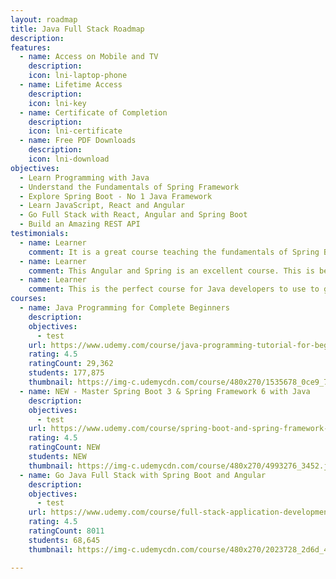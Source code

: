 ```yaml
---
layout: roadmap
title: Java Full Stack Roadmap
description:
features:
  - name: Access on Mobile and TV
    description: 
    icon: lni-laptop-phone
  - name: Lifetime Access
    description: 
    icon: lni-key
  - name: Certificate of Completion
    description: 
    icon: lni-certificate
  - name: Free PDF Downloads
    description: 
    icon: lni-download
objectives:
  - Learn Programming with Java
  - Understand the Fundamentals of Spring Framework
  - Explore Spring Boot - No 1 Java Framework
  - Learn JavaScript, React and Angular
  - Go Full Stack with React, Angular and Spring Boot
  - Build an Amazing REST API
testimonials:
  - name: Learner
    comment: It is a great course teaching the fundamentals of Spring Boot and Angular. Integrating the Spring Boot with Angular using Restful services. Finally the author taught important aspects in the Spring Boot with an example. He also taught the JPA and how JPA is used to commit the data and retrieve the data using repository.
  - name: Learner
    comment: This Angular and Spring is an excellent course. This is better course than best rated 37Hr Angular course. Short and concise and no nonsense. Ranga is a very good teacher and talks to the point. Glad I took this course. Learned a lot. Thank you Ranga.
  - name: Learner
    comment: This is the perfect course for Java developers to use to get familiar with Angular and do it beyond just an elementary kind of familiarity. Very good job, instructor. Thank you!
courses:
  - name: Java Programming for Complete Beginners
    description:
    objectives:
      - test
    url: https://www.udemy.com/course/java-programming-tutorial-for-beginners/?couponCode=JUL2023
    rating: 4.5
    ratingCount: 29,362 
    students: 177,875
    thumbnail: https://img-c.udemycdn.com/course/480x270/1535678_0ce9_7.jpg
  - name: NEW - Master Spring Boot 3 & Spring Framework 6 with Java
    description:
    objectives:
      - test
    url: https://www.udemy.com/course/spring-boot-and-spring-framework-tutorial-for-beginners/?couponCode=JUL2023
    rating: 4.5
    ratingCount: NEW
    students: NEW
    thumbnail: https://img-c.udemycdn.com/course/480x270/4993276_3452.jpg
  - name: Go Java Full Stack with Spring Boot and Angular
    description:
    objectives:
      - test
    url: https://www.udemy.com/course/full-stack-application-development-with-spring-boot-and-angular/?couponCode=JUL2023
    rating: 4.5
    ratingCount: 8011
    students: 68,645
    thumbnail: https://img-c.udemycdn.com/course/480x270/2023728_2d6d_4.jpg

---
```

